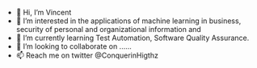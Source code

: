 - 👋 Hi, I’m Vincent
- 👀 I’m interested in the applications of machine learning in business, security of personal and organizational information and 
- 🌱 I’m currently learning  Test Automation, Software Quality Assurance.
- 💞️ I’m looking to collaborate on ......
- 📫 Reach me on twitter @ConquerinHigthz

<!---
nerdoutlook/nerdoutlook is a ✨ special ✨ repository because its `README.md` (this file) appears on your GitHub profile.
You can click the Preview link to take a look at your changes.
--->

